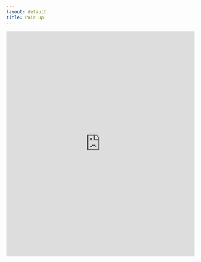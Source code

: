 ```yaml
---
layout: default
title: Pair up!
---
```


<iframe src="https://trinket.io/embed/python/6fc9ad950f" width="100%" height="600" frameborder="0" marginwidth="0" marginheight="0" allowfullscreen></iframe>